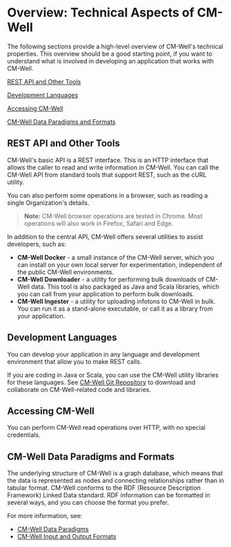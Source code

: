 # Overview: Technical Aspects of CM-Well #

The following sections provide a high-level overview of CM-Well's technical properties. This overview should be a good starting point, if you want to understand what is involved in developing an application that works with CM-Well. 

[REST API and Other Tools](#hdr1)

[Development Languages](#hdr2)

[Accessing CM-Well](#hdr4)

[CM-Well Data Paradigms and Formats](#hdr5)

<a name="hdr1"></a>
## REST API and Other Tools ##
CM-Well's basic API is a REST interface. This is an HTTP interface that allows the caller to read and write information in CM-Well. You can call the CM-Well API from standard tools that support REST, such as the cURL utility.

You can also perform some operations in a browser, such as reading a single Organization's details. 

>**Note:** CM-Well browser operations are tested in Chrome. Most operations will also work in Firefox, Safari and Edge. 

In addition to the central API, CM-Well offers several utilities to assist developers, such as:

* **CM-Well Docker** - a small instance of the CM-Well server, which you can install on your own local server for experimentation, independent of the public CM-Well environments.
* **CM-Well Downloader** - a utility for performing bulk downloads of CM-Well data. This tool is also packaged as Java and Scala libraries, which you can call from your application to perform bulk downloads.
* **CM-Well Ingester** - a utility for uploading infotons to CM-Well in bulk. You can run it as a stand-alone executable, or call it as a library from your application. 

<a name="hdr2"></a>
## Development Languages ##
You can develop your application in any language and development environment that allow you to make REST calls.

If you are coding in Java or Scala, you can use the CM-Well utility libraries for these languages. See [CM-Well Git Repository](https://github.com/thomsonreuters/CM-Well) to download and collaborate on CM-Well-related code and libraries.


<a name="hdr4"></a>
## Accessing CM-Well ##

You can perform CM-Well read operations over HTTP, with no special credentials.

<a name="hdr5"></a>
## CM-Well Data Paradigms and Formats ##
The underlying structure of CM-Well is a graph database, which means that the data is represented as nodes and connecting relationships rather than in tabular format. CM-Well conforms to the RDF (Resource Description Framework) Linked Data standard. RDF information can be formatted in several ways, and you can choose the format you prefer.

For more information, see:
* [CM-Well Data Paradigms](Intro.CM-WellDataParadigms.md)
* [CM-Well Input and Output Formats](API.InputAndOutputFormats.md)







